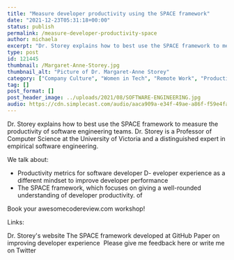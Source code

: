 ```yaml
---
title: "Measure developer productivity using the SPACE framework"
date: "2021-12-23T05:31:18+00:00"
status: publish
permalink: /measure-developer-productivity-space
author: michaela
excerpt: "Dr. Storey explains how to best use the SPACE framework to measure the productivity of software engineering teams."
type: post
id: 121445
thumbnail: /Margaret-Anne-Storey.jpg
thumbnail_alt: "Picture of Dr. Margaret-Anne Storey"
category: ["Company Culture", "Women in Tech", "Remote Work", "Productivity"]
tag: []
post_format: []
post_header_image: ../uploads/2021/08/SOFTWARE-ENGINEERING.jpg
audio: https://cdn.simplecast.com/audio/aaca909a-e34f-49ae-a86f-f59e4fa807f0/episodes/5f2f49ae-1df9-4c13-9a52-670548e10892/audio/f557f044-ac96-40a4-b6b4-f8f215a1a81b/default_tc.mp3
---
```


Dr. Storey explains how to best use the SPACE framework to measure the productivity of software engineering teams. Dr. Storey is a Professor of Computer Science at the University of Victoria and a distinguished expert in empirical software engineering.

We talk about:
- Productivity metrics for software developer
D- eveloper experience as a different mindset to improve developer performance
- The SPACE framework, which focuses on giving a well-rounded understanding of developer productivity. of

<div class="sponsorship">Book your awesomecodereview.com workshop!</div>

Links:

Dr. Storey's website
The SPACE framework developed at GitHub
Paper on improving developer experience 
Please give me feedback here or write me on Twitter
